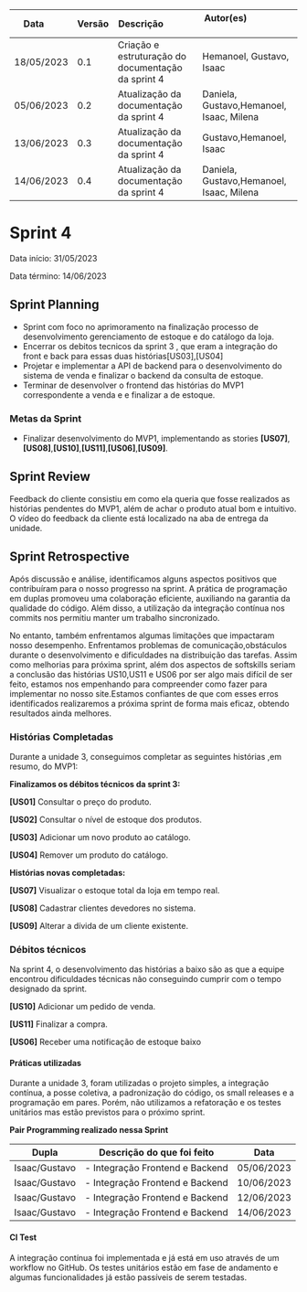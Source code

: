 | Data       | Versão | Descrição            | Autor(es)                                                   |
| ---------- | ------ | -------------------- | ------------------------------------------------------------ |
| 18/05/2023 | 0.1 | Criação e estruturação do documentação da sprint 4 | Hemanoel, Gustavo, Isaac |
| 05/06/2023 | 0.2 | Atualização da documentação da sprint 4 | Daniela, Gustavo,Hemanoel, Isaac, Milena |
| 13/06/2023 | 0.3 | Atualização da documentação da sprint 4 | Gustavo,Hemanoel, Isaac|
| 14/06/2023 | 0.4 | Atualização da documentação da sprint 4 | Daniela, Gustavo,Hemanoel, Isaac, Milena|

# Sprint 4

Data início: 31/05/2023

Data término: 14/06/2023

## Sprint Planning 
* Sprint com foco no aprimoramento na finalização processo de desenvolvimento gerenciamento de estoque e do catálogo da loja.
* Encerrar os debitos tecnicos da sprint 3 , que eram a integração do front e back para essas duas histórias[US03],[US04]
* Projetar e implementar a API de backend para o desenvolvimento do sistema de venda e finalizar o backend da consulta de estoque.
* Terminar de desenvolver o frontend das histórias do MVP1 correspondente a venda e e finalizar a de estoque.


### Metas da Sprint
* Finalizar desenvolvimento do MVP1, implementando as stories <b>[US07]</b>, <b>[US08]</b>,<b>[US10]</b>,<b>[US11]</b>,<b>[US06]</b>,<b>[US09]</b>.


## Sprint Review

Feedback do cliente consistiu em como ela queria que fosse realizados as histórias pendentes do MVP1, além de achar o produto atual bom e intuitivo.
O vídeo do feedback da cliente está localizado na aba de entrega da unidade.

## Sprint Retrospective

Após discussão e análise, identificamos alguns aspectos positivos que contribuíram para o nosso progresso na sprint. A prática de programação em duplas promoveu uma colaboração eficiente, auxiliando na garantia da qualidade do código. Além disso, a utilização da integração contínua nos commits nos permitiu manter um trabalho sincronizado.

No entanto, também enfrentamos algumas limitações que impactaram nosso desempenho. Enfrentamos problemas de comunicação,obstáculos durante o desenvolvimento e dificuldades na distribuição das tarefas. Assim como melhorias para próxima sprint, além dos aspectos de softskills seriam a conclusão das histórias US10,US11 e US06 por ser algo mais difícil de ser feito, estamos nos empenhando para compreender como fazer para implementar no nosso site.Estamos confiantes de que com esses erros identificados realizaremos a próxima sprint de forma mais eficaz, obtendo resultados ainda melhores.

### Histórias Completadas

Durante a unidade 3, conseguimos completar as seguintes histórias ,em resumo, do MVP1:

<b>Finalizamos os débitos técnicos da sprint 3:</b>

<b>[US01]</b> Consultar o preço do produto.

<b>[US02]</b> Consultar o nível de estoque dos produtos.

<b>[US03]</b> Adicionar um novo produto ao catálogo.

<b>[US04]</b> Remover um produto do catálogo.

<b>Histórias novas completadas:</b>

<b>[US07]</b> Visualizar o estoque total da loja em tempo real.

<b>[US08]</b> Cadastrar clientes devedores no sistema.

<b>[US09]</b> Alterar a dívida de um cliente existente.

### Débitos técnicos

Na sprint 4, o desenvolvimento das histórias a baixo são as que a equipe encontrou dificuldades técnicas não conseguindo cumprir com o tempo designado da sprint.

<b>[US10]</b> Adicionar um pedido de venda.

<b>[US11]</b> Finalizar a compra.

<b>[US06]</b> Receber uma notificação de estoque baixo

#### Práticas utilizadas 

Durante a unidade 3, foram utilizadas o projeto simples, a integração contínua, a posse coletiva, a padronização do código, os small releases e a programação em pares. Porém, não utilizamos a refatoração e os testes unitários mas estão previstos para o próximo sprint. 

 <b> Pair Programming realizado nessa Sprint </b>

| <b>Dupla<b> | <b>Descrição do que foi feito<b> | <b>Data<b> |
| ----------- | -------------------------------- | ---------- |
| Isaac/Gustavo | - Integração Frontend e Backend | 05/06/2023 |
| Isaac/Gustavo | - Integração Frontend e Backend | 10/06/2023 |
| Isaac/Gustavo | - Integração Frontend e Backend | 12/06/2023 |
| Isaac/Gustavo | - Integração Frontend e Backend | 14/06/2023 |

#### CI Test

A integração contínua foi implementada e já está em uso através de um workflow no GitHub. Os testes unitários estão em fase de andamento e algumas funcionalidades já estão passíveis de serem testadas. 